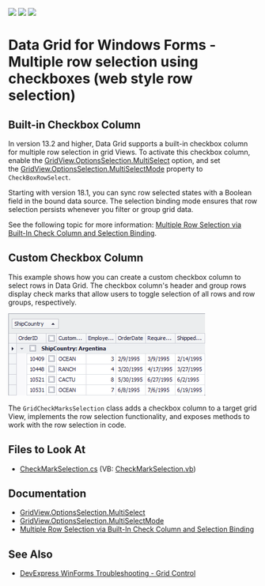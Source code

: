 <!-- default badges list -->
![](https://img.shields.io/endpoint?url=https://codecentral.devexpress.com/api/v1/VersionRange/128632513/18.1.3%2B)
[![](https://img.shields.io/badge/Open_in_DevExpress_Support_Center-FF7200?style=flat-square&logo=DevExpress&logoColor=white)](https://supportcenter.devexpress.com/ticket/details/E1271)
[![](https://img.shields.io/badge/📖_How_to_use_DevExpress_Examples-e9f6fc?style=flat-square)](https://docs.devexpress.com/GeneralInformation/403183)
<!-- default badges end -->

# Data Grid for Windows Forms - Multiple row selection using checkboxes (web style row selection)

## Built-in Checkbox Column
In version 13.2 and higher, Data Grid supports a built-in checkbox column for multiple row selection in grid Views. To activate this checkbox column, enable the [GridView.OptionsSelection.MultiSelect](https://documentation.devexpress.com/WindowsForms/DevExpress.XtraGrid.Views.Base.ColumnViewOptionsSelection.MultiSelect.property) option, and set the [GridView.OptionsSelection.MultiSelectMode](https://documentation.devexpress.com/WindowsForms/DevExpress.XtraGrid.Views.Grid.GridOptionsSelection.MultiSelectMode.property) property to `CheckBoxRowSelect`. 

Starting with version 18.1, you can sync row selected states with a Boolean field in the bound data source. The selection binding mode ensures that row selection persists whenever you filter or group grid data.

See the following topic for more information: [Multiple Row Selection via Built-In Check Column and Selection Binding](https://docs.devexpress.com/WindowsForms/16439/controls-and-libraries/data-grid/focus-and-selection-handling/multiple-row-selection-via-built-in-check-column-and-selection-binding).
 
## Custom Checkbox Column
This example shows how you can create a custom checkbox column to select rows in Data Grid. The checkbox column's header and group rows display check marks that allow users to toggle selection of all rows and row groups, respectively.
  
<img src="https://raw.githubusercontent.com/DevExpress-Examples/multiple-selection-using-checkbox-web-style-e1271/13.1.4+/media/17ac6e9d-e756-49eb-8d10-b57b281569cd.png">

The `GridCheckMarksSelection` class adds a checkbox column to a target grid View, implements the row selection functionality, and exposes methods to work with the row selection in code.

<!-- default file list -->
## Files to Look At

* [CheckMarkSelection.cs](./CS/E1271/CheckMarkSelection.cs) (VB: [CheckMarkSelection.vb](./VB/E1271/CheckMarkSelection.vb))

<!-- default file list end -->


## Documentation
- [GridView.OptionsSelection.MultiSelect](https://documentation.devexpress.com/WindowsForms/DevExpress.XtraGrid.Views.Base.ColumnViewOptionsSelection.MultiSelect.property)
- [GridView.OptionsSelection.MultiSelectMode](https://documentation.devexpress.com/WindowsForms/DevExpress.XtraGrid.Views.Grid.GridOptionsSelection.MultiSelectMode.property)
- [Multiple Row Selection via Built-In Check Column and Selection Binding](https://docs.devexpress.com/WindowsForms/16439/controls-and-libraries/data-grid/focus-and-selection-handling/multiple-row-selection-via-built-in-check-column-and-selection-binding)

## See Also
- [DevExpress WinForms Troubleshooting - Grid Control](https://go.devexpress.com/CheatSheets_WinForms_Examples_T934742.aspx)


